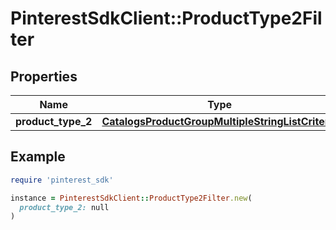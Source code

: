 # PinterestSdkClient::ProductType2Filter

## Properties

| Name | Type | Description | Notes |
| ---- | ---- | ----------- | ----- |
| **product_type_2** | [**CatalogsProductGroupMultipleStringListCriteria**](.md) |  |  |

## Example

```ruby
require 'pinterest_sdk'

instance = PinterestSdkClient::ProductType2Filter.new(
  product_type_2: null
)
```

